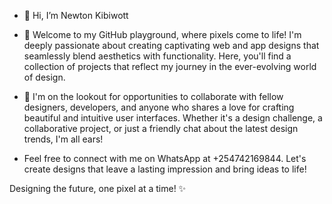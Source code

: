 - 👋 Hi, I’m Newton Kibiwott
- 👀 Welcome to my GitHub playground, where pixels come to life! I'm deeply passionate about creating captivating web and app
 designs that seamlessly blend aesthetics with functionality. Here, you'll find a collection of projects that reflect my journey in the ever-evolving world of design.
  
- 💞 I'm on the lookout for opportunities to collaborate with fellow designers, developers, and anyone who shares a
   love for crafting beautiful and intuitive user interfaces. Whether it's a design challenge, a collaborative project, or just a friendly chat about the latest design trends, I'm all ears!
   
- Feel free to connect with me on WhatsApp at +254742169844. Let's create designs that leave a lasting impression and bring ideas to life!

Designing the future, one pixel at a time! ✨
<!---
Newtonkibiwott/Newtonkibiwott is a ✨ special ✨ repository because its `README.md` (this file) appears on your GitHub profile.
You can click the Preview link to take a look at your changes.
--->
